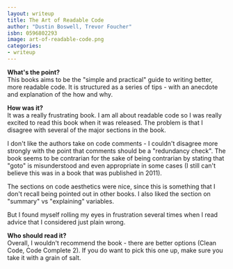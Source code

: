 ```yaml
---
layout: writeup
title: The Art of Readable Code
author: "Dustin Boswell, Trevor Foucher"
isbn: 0596802293
image: art-of-readable-code.png
categories:
- writeup
---
```


**What's the point?**  
This books aims to be the "simple and practical" guide to writing better, more readable code. It
is structured as a series of tips - with an anecdote and explanation of the how and why.

**How was it?**  
It was a really frustrating book. I am all about readable code so I was really excited to read
this book when it was released. The problem is that I disagree with several of the major 
sections in the book.

I don't like the authors take on code comments - I couldn't disagree more strongly with the point
that comments should be a "redundancy check". The book seems to be contrarian for the sake of
being contrarian by stating that "goto" is misunderstood and even appropriate in some cases 
(I still can't believe this was in a book that was published in 2011).

The sections on code aesthetics were nice, since this is something that I don't recall being
pointed out in other books. I also liked the section on "summary" vs "explaining" variables.

But I found myself rolling my eyes in frustration several times when I read advice that I
considered just plain wrong.

**Who should read it?**  
Overall, I wouldn't recommend the book - there are better options (Clean Code, Code Complete 2).
If you do want to pick this one up, make sure you take it with a grain of salt.
